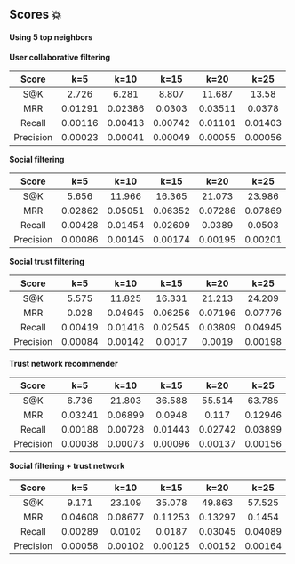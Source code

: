 ## Scores :boom:

#### Using 5 top neighbors

**User collaborative filtering**

| Score | k=5 | k=10 | k=15 | k=20 | k=25
|:-:|:-:|:-:|:-:|:-:|:-:|
| S@K | 2.726 | 6.281 | 8.807 | 11.687 | 13.58
| MRR | 0.01291 | 0.02386 | 0.0303 | 0.03511 | 0.0378
| Recall | 0.00116 | 0.00413 | 0.00742 | 0.01101 | 0.01403
| Precision | 0.00023 | 0.00041 | 0.00049 | 0.00055 | 0.00056

**Social filtering**

| Score | k=5 | k=10 | k=15 | k=20 | k=25
|:-:|:-:|:-:|:-:|:-:|:-:|
| S@K | 5.656 | 11.966 | 16.365 | 21.073 | 23.986
| MRR | 0.02862 | 0.05051 | 0.06352 | 0.07286 | 0.07869
| Recall | 0.00428 | 0.01454 | 0.02609 | 0.0389 | 0.0503
| Precision | 0.00086 | 0.00145 | 0.00174 | 0.00195 | 0.00201

**Social trust filtering**

| Score | k=5 | k=10 | k=15 | k=20 | k=25
|:-:|:-:|:-:|:-:|:-:|:-:|
| S@K | 5.575 | 11.825 | 16.331 | 21.213 | 24.209
| MRR | 0.028 | 0.04945 | 0.06256 | 0.07196 | 0.07776
| Recall | 0.00419 | 0.01416 | 0.02545 | 0.03809 | 0.04945
| Precision | 0.00084 | 0.00142 | 0.0017 | 0.0019 | 0.00198

**Trust network recommender**

| Score | k=5 | k=10 | k=15 | k=20 | k=25|
|:-:|:-:|:-:|:-:|:-:|:-:|
| S@K | 6.736 | 21.803 | 36.588 | 55.514 | 63.785|
| MRR | 0.03241 | 0.06899 | 0.0948 | 0.117 | 0.12946|
| Recall | 0.00188 | 0.00728 | 0.01443 | 0.02742 | 0.03899|
| Precision | 0.00038 | 0.00073 | 0.00096 | 0.00137 | 0.00156|


**Social filtering + trust network**

| Score | k=5 | k=10 | k=15 | k=20 | k=25
|:-:|:-:|:-:|:-:|:-:|:-:|
| S@K | 9.171 | 23.109 | 35.078 | 49.863 | 57.525
| MRR | 0.04608 | 0.08677 | 0.11253 | 0.13297 | 0.1454
| Recall | 0.00289 | 0.0102 | 0.0187 | 0.03045 | 0.04089
| Precision | 0.00058 | 0.00102 | 0.00125 | 0.00152 | 0.00164
